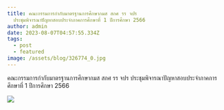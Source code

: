 ```yaml
---
title: คณะกรรมการกำกับมาตรฐานการศึกษากมส สกศ รร จปร
  ประชุมพิจารณาปัญหาสอบประจำภาคการศึกษาที่ 1 ปีการศึกษา 2566
author: admin
date: 2023-08-07T04:57:55.334Z
tags:
  - post
  - featured
image: /assets/blog/326774_0.jpg
---
```

คณะกรรมการกำกับมาตรฐานการศึกษากมส สกศ รร จปร ประชุมพิจารณาปัญหาสอบประจำภาคการศึกษาที่ 1 ปีการศึกษา 2566

![](/assets/blog/326772_0.jpg)